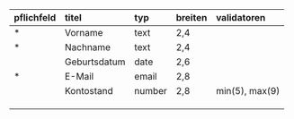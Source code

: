 | pflichfeld | titel        | typ    | breiten | validatoren    |
|:-----------|:-------------|:-------|:--------|:---------------|
| *          | Vorname      | text   | 2,4     |                |
| *          | Nachname     | text   | 2,4     |                |
|            | Geburtsdatum | date   | 2,6     |                |
| *          | E-Mail       | email  | 2,8     |                |
|            | Kontostand   | number | 2,8     | min(5), max(9) |
|            |              |        |         |                |
|            |              |        |         |                |
|            |              |        |         |                |
